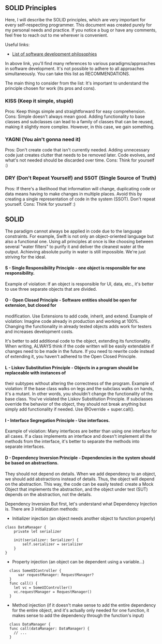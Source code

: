 ## SOLID Principles

Here, I will describe the SOLID principles, which are very important for every self-respecting
programmer. This document was created purely for my personal needs and practice.
If you notice a bug or have any comments, feel free to reach out to me wherever is convenient.

Useful links:

- [List of software development philosophies](https://en.wikipedia.org/wiki/List_of_software_development_philosophies "List of software development philosophies")

In above link, you'll find many references to various paradigms/approaches in software development.
It's not possible to adhere to all approaches simultaneously. You can take this list as
RECOMMENDATIONS.

The main thing to consider from the list:
It's important to understand the principle chosen for work (its pros and cons).

### KISS (Keep it simple, stupid)

Pros: Keep things simple and straightforward for easy comprehension.
Cons: Simple doesn't always mean good. Adding functionality to base classes and subclasses can lead
to a family of classes that can be reused, making it slightly more complex. However, in this case,
we gain something.

### YAGNI (You ain't gonna need it)

Pros: Don't create code that isn't currently needed. Adding unnecessary code just creates clutter
that needs to be removed later. Code evolves, and what's not needed should be discarded over time.
Cons: Think for yourself :)

### DRY (Don't Repeat Yourself) and SSOT (Single Source of Truth)

Pros: If there's a likelihood that information will change, duplicating code or data means having to
make changes in multiple places. Avoid this by creating a single representation of code in the
system (SSOT). Don't repeat yourself.
Cons: Think for yourself :)


## SOLID

The paradigm cannot always be applied in code due to the language constraints. For example, Swift is
not only an object-oriented language but also a functional one. Using all principles at once is like
choosing between several "water filters" to purify it and deliver the cleanest water at the output.
Achieving absolute purity in water is still impossible. We're just striving for the ideal.

#### S - Single Responsibility Principle - one object is responsible for one responsibility.
Example of violation: If an object is responsible for UI, data, etc., it's better to use three
separate objects that are divided.

#### O - Open Closed Principle - Software entities should be open for extension, but closed for
modification. Use Extensions to add code, inherit, and extend.
Example of violation: Imagine code already in production and working at 100%. Changing the
functionality in already tested objects adds work for testers and increases development costs.

It's better to add additional code to the object, extending its functionality.
When writing, ALWAYS think if the code written will be easily extendable if changes need to be made
in the future. If you need to rewrite code instead of extending it, you haven't adhered to the Open
Closed Principle.

#### L - Liskov Substitution Principle - Objects in a program should be replaceable with instances of
their subtypes without altering the correctness of the program.
Example of violation: If the base class walks on legs and the subclass walks on hands, it's a
mutant. In other words, you shouldn't change the functionality of the base class. You've violated
the Liskov Substitution Principle.
If subclasses override the behavior of the object, they should not break anything but simply add
functionality if needed. Use @Override + super.call().

#### I - Interface Segregation Principle - Use interfaces.
Example of violation: Many interfaces are better than using one interface for all cases. If a class
implements an interface and doesn't implement all the methods from the interface, it's better to
separate the methods into separate interfaces.

#### D - Dependency Inversion Principle - Dependencies in the system should be based on abstractions.
They should not depend on details.
When we add dependency to an object, we should add abstractions instead of details. Thus, the object
will depend on the abstraction.
This way, the code can be easily tested: create a Mock Object that implements the abstraction, and
the object under test (SUT) depends on the abstraction, not the details.

Dependency Inversion
But first, let's understand what Dependency Injection is. There are 3 initialization methods:

- Initializer injection (an object needs another object to function properly)
```
class DataManager { 
    private let serializer

    init(serializer: Serializer) {
        self.serializer = serializer    
    }
}
```

- Property injection (an object can be dependent using a variable...)
```
  class SomeUIController {
      var requestManager: RequestManager? 
  }
  func call() {
    let vc = SomeUIController()
    vc.requestManager = RequestManager() 
  }
```

- Method injection (if it doesn't make sense to add the entire dependency for the entire object, and it's actually only needed for one function, it makes sense to add the dependency through the function's input)
```
  class DataManager {
  func call(dataManager: DataManager) {
    // ...
  }
```
